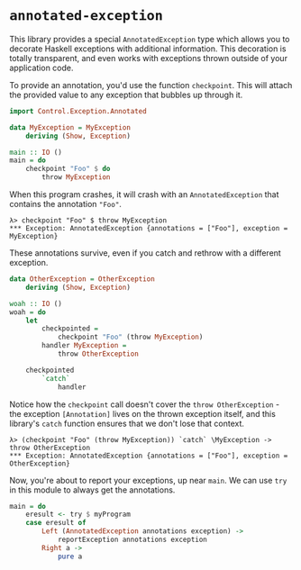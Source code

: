 # `annotated-exception`

This library provides a special `AnnotatedException` type which allows you to decorate Haskell exceptions with additional information.
This decoration is totally transparent, and even works with exceptions thrown outside of your application code.

To provide an annotation, you'd use the function `checkpoint`.
This will attach the provided value to any exception that bubbles up through it.

```haskell
import Control.Exception.Annotated 

data MyException = MyException 
    deriving (Show, Exception)

main :: IO ()
main = do
    checkpoint "Foo" $ do
        throw MyException
```

When this program crashes, it will crash with an `AnnotatedException` that contains the annotation `"Foo"`.

```
λ> checkpoint "Foo" $ throw MyException
*** Exception: AnnotatedException {annotations = ["Foo"], exception = MyException}
```

These annotations survive, even if you catch and rethrow with a different exception.

```haskell
data OtherException = OtherException
    deriving (Show, Exception)

woah :: IO ()
woah = do
    let 
        checkpointed = 
            checkpoint "Foo" (throw MyException)
        handler MyException =
            throw OtherException

    checkpointed
        `catch`
            handler

```

Notice how the `checkpoint` call doesn't cover the `throw OtherException` - the exception `[Annotation]` lives on the thrown exception itself, and this library's `catch` function ensures that we don't lose that context.

```
λ> (checkpoint "Foo" (throw MyException)) `catch` \MyException -> throw OtherException
*** Exception: AnnotatedException {annotations = ["Foo"], exception = OtherException}
```

Now, you're about to report your exceptions, up near `main`.
We can use `try` in this module to always get the annotations.

```haskell
main = do
    eresult <- try $ myProgram
    case eresult of
        Left (AnnotatedException annotations exception) ->
            reportException annotations exception
        Right a ->
            pure a
```
